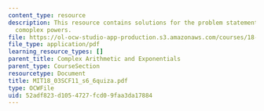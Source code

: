 ```yaml
---
content_type: resource
description: This resource contains solutions for the problem statements related to
  comoplex powers.
file: https://ol-ocw-studio-app-production.s3.amazonaws.com/courses/18-03sc-differential-equations-fall-2011/52adf823d1054727fcd09faa3da17884_MIT18_03SCF11_s6_6quiza.pdf
file_type: application/pdf
learning_resource_types: []
parent_title: Complex Arithmetic and Exponentials
parent_type: CourseSection
resourcetype: Document
title: MIT18_03SCF11_s6_6quiza.pdf
type: OCWFile
uid: 52adf823-d105-4727-fcd0-9faa3da17884
---
```

